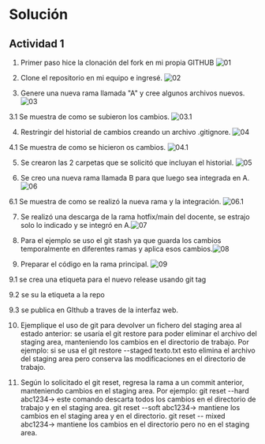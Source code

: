# Solución

## Actividad 1

1. Primer paso hice la clonación del fork en mi propia GITHUB ![01](./images/01.png)

2. Clone el repositorio en mi equipo e ingresé. ![02](./images/02.png)

3. Genere una nueva rama llamada "A" y cree algunos archivos nuevos. ![03](./images/03.png)

 3.1 Se muestra de como se subieron los cambios. ![03.1](./images/03.1.png)

4. Restringir del historial de cambios creando un archivo .gitignore. ![04](./images/04.png)

 4.1 Se muestra de como se hicieron os cambios. ![04.1](./images/04.1.png)

5. Se crearon las 2 carpetas que se solicitó que incluyan el historial. ![05](./images/05.png)

6. Se creo una nueva rama llamada B para que luego sea integrada en A. ![06](./images/06.png)

 6.1  Se muestra de como se realizó la nueva rama y la integración. ![06.1](./images/06.1.png)

7. Se realizó una descarga de la rama hotfix/main del docente, se estrajo solo lo indicado y se integró en A.![07](./images/07.png)

8. Para el ejemplo se uso el git stash ya que guarda los cambios temporalmente en diferentes ramas y aplica esos cambios.![08](./images/08.png)

9. Preparar el código en la rama principal. ![09](./images/09.png)

 9.1 se crea una etiqueta para el nuevo release usando git tag

 9.2 se su la etiqueta a la repo
 
 9.3 se publica en GIthub a traves de la interfaz web.

10.  Ejemplique el uso de git para devolver un fichero del staging area al estado anterior: se usaría el git restore para poder   eliminar el archivo del staging area, manteniendo los cambios en el directorio de trabajo.
Por ejemplo: si se usa el git restore --staged texto.txt esto elimina el archivo del staging area pero conserva las modificaciones en el directorio de trabajo.

11. Según lo solicitado el git reset, regresa la rama a un commit anterior, manteniendo cambios en el staging area. Por ejemplo: 
git reset --hard abc1234-> este comando descarta todos los cambios en el directorio de trabajo y en el staging area.
git reset --soft abc1234-> mantiene los cambios en el staging area y en el directorio.
git reset -- mixed abc1234-> mantiene los cambios en el directorio pero no en el staging area.